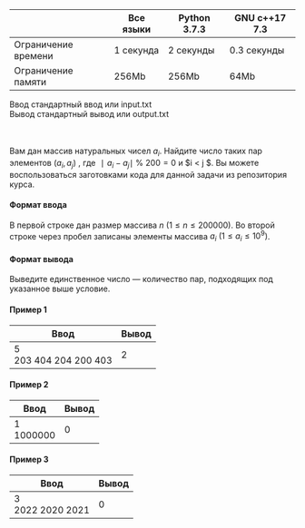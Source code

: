 |                     	| Все языки                        	| Python 3.7.3 	| GNU c++17 7.3 	|
|---------------------	|----------------------------------	|--------------	|---------------	|
| Ограничение времени 	| 1 секунда                        	| 2 секунды    	| 0.3 секунды   	|
| Ограничение памяти  	| 256Mb                            	| 256Mb        	| 64Mb          	|
 
 Ввод  	 стандартный ввод или input.txt   	                                                
 Вывод 	 стандартный вывод или output.txt 	                                                

\
\
Вам дан массив натуральных чисел $a_i$. Найдите число таких пар элементов $( a_i , a_j )$ , где $∣ a_i − a_j ∣$ % $200 = 0$ и $i < j $. Вы можете воспользоваться заготовками кода для данной задачи из репозитория курса. 

#### Формат ввода ####
В первой строке дан размер массива $n$ $( 1 ≤ n ≤ 2 0 0 0 0 0 )$. Во второй строке через пробел записаны элементы массива $a_i$ $( 1 ≤ a_i ≤ 1 0^9 )$. 

#### Формат вывода ####
Выведите единственное число — количество пар, подходящих под указанное выше условие. 

#### Пример 1 ####
| Ввод                   	| Вывод 	|
|------------------------	|-------	|
| 5 <br /> 203 404 204 200 403  	| 2     	|

#### Пример 2 ####
| Ввод       	| Вывод 	|
|------------	|-------	|
| 1 <br /> 1000000  	| 0     	|

#### Пример 3 ####

| Ввод              	| Вывод 	|
|-------------------	|-------	|
| 3 <br /> 2022 2020 2021  	| 0     	|
